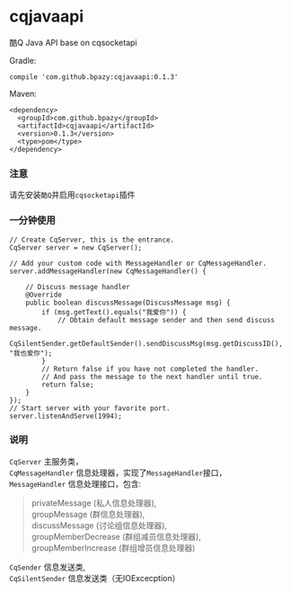# cqjavaapi
酷Q Java API base on cqsocketapi  


Gradle:
```
compile 'com.github.bpazy:cqjavaapi:0.1.3'
```
Maven:
```
<dependency>
  <groupId>com.github.bpazy</groupId>
  <artifactId>cqjavaapi</artifactId>
  <version>0.1.3</version>
  <type>pom</type>
</dependency>
```

### 注意
请先安装`酷Q`并启用`cqsocketapi`插件

### 一分钟使用

```
// Create CqServer, this is the entrance.
CqServer server = new CqServer();

// Add your custom code with MessageHandler or CqMessageHandler.
server.addMessageHandler(new CqMessageHandler() {

    // Discuss message handler
    @Override
    public boolean discussMessage(DiscussMessage msg) {
        if (msg.getText().equals("我爱你")) {
            // Obtain default message sender and then send discuss message.
            CqSilentSender.getDefaultSender().sendDiscussMsg(msg.getDiscussID(), "我也爱你");
        }
        // Return false if you have not completed the handler.
        // And pass the message to the next handler until true.
        return false;
    }
});
// Start server with your favorite port.
server.listenAndServe(1994);
```

### 说明
`CqServer` 主服务类，    
`CqMessageHandler` 信息处理器，实现了`MessageHandler`接口，    
`MessageHandler` 信息处理接口，包含:
> privateMessage (私人信息处理器),    
groupMessage (群信息处理器),     
discussMessage (讨论组信息处理器),    
groupMemberDecrease (群组减员信息处理器),     
groupMemberIncrease (群组增员信息处理器)

`CqSender` 信息发送类,    
`CqSilentSender` 信息发送类（无IOExcecption）
